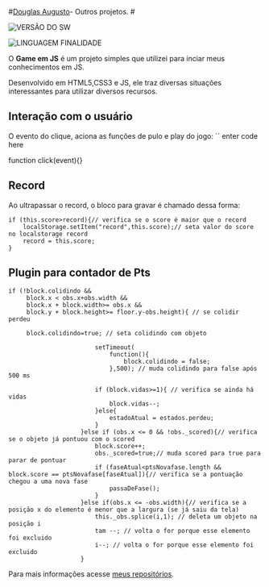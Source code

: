 
#[Douglas Augusto](http://github.com/DouglasAugustoJunior)- Outros projetos. # 
 
 
![VERSÃO DO SW](https://img.shields.io/badge/Version-1.0-blue.svg)
 
![LINGUAGEM FINALIDADE](https://img.shields.io/badge/JavaScript-game-orange.svg)
 
O **Game em JS** é um projeto simples que utilizei para inciar meus conhecimentos em JS.


 
Desenvolvido em HTML5,CSS3 e JS, ele traz diversas situações interessantes para utilizar diversos recursos.
 
## Interação com o usuário
 
O evento do clique, aciona as funções de pulo e play do jogo:    ``    enter code here

function click(event){}

 

 
##                                                                                                                                                                                                                                                                         Record
 
Ao ultrapassar o record, o bloco para gravar é chamado dessa forma:

    if (this.score>record){// verifica se o score é maior que o record
        localStorage.setItem("record",this.score);// seta valor do score no localstorage record
        record = this.score;
    }

 
## Plugin para contador de Pts
 
 

    if (!block.colidindo &&
         block.x < obs.x+obs.width &&
         block.x + block.width>= obs.x &&
         block.y + block.height>= floor.y-obs.height){ // se colidir perdeu
                            
         block.colidindo=true; // seta colidindo com objeto

                            setTimeout(
                                function(){
                                    block.colidindo = false;
                                },500); // muda colidindo para false após 500 ms

                            if (block.vidas>=1){ // verifica se ainda há vidas
                                block.vidas--;
                            }else{
                                estadoAtual = estados.perdeu;
                            }
                        }else if (obs.x <= 0 && !obs._scored){// verifica se o objeto já pontuou com o scored
                            block.score++;
                            obs._scored=true;// muda scored para true para parar de pontuar 
                            if (faseAtual<ptsNovafase.length && block.score == ptsNovafase[faseAtual]){// verifica se a pontuação chegou a uma nova fase
                                passaDeFase();
                            }
                        }else if(obs.x <= -obs.width){// verifica se a posição x do elemento é menor que a largura (se já saiu da tela)
                            this._obs.splice(i,1); // deleta um objeto na posição i
                            tam --; // volta o for porque esse elemento foi excluido
                            i--; // volta o for porque esse elemento foi excluido
                        }

 
 
Para mais informações acesse [meus repositórios](http://github.com/DouglasAugustoJunior).